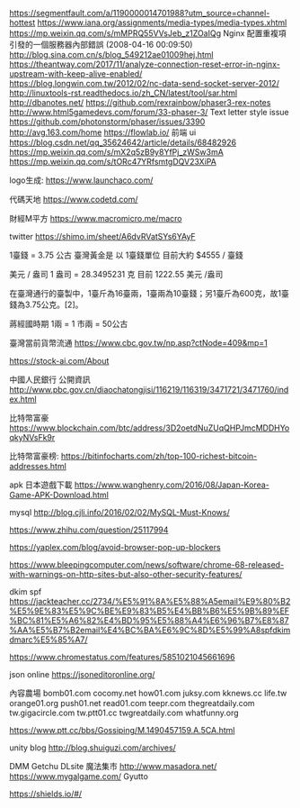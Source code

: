 https://segmentfault.com/a/1190000014701988?utm_source=channel-hottest
https://www.iana.org/assignments/media-types/media-types.xhtml
https://mp.weixin.qq.com/s/mMPRQ55VVsJeb_z1ZOaIQg
Nginx 配置重複項引發的一個服務器內部錯誤 (2008-04-16 00:09:50) http://blog.sina.com.cn/s/blog_549212ae01009hej.html
https://theantway.com/2017/11/analyze-connection-reset-error-in-nginx-upstream-with-keep-alive-enabled/
https://blog.longwin.com.tw/2012/02/nc-data-send-socket-server-2012/
http://linuxtools-rst.readthedocs.io/zh_CN/latest/tool/sar.html
http://dbanotes.net/
https://github.com/rexrainbow/phaser3-rex-notes
http://www.html5gamedevs.com/forum/33-phaser-3/
Text letter style issue https://github.com/photonstorm/phaser/issues/3390
http://avg.163.com/home
https://flowlab.io/
前端 ui https://blog.csdn.net/qq_35624642/article/details/68482926
https://mp.weixin.qq.com/s/mX2q5zB9y8YfPj_zWSw3mA
https://mp.weixin.qq.com/s/tORc47YRfsmtgDQV23XiPA


logo生成: https://www.launchaco.com/
<!-- 
```md
https://kissjav.com
https://kissjav.com/videos/korean-bj/
https://kissjav.com/videos/jav-uncensored/
https://kissjav.com/videos/jav-censored/
https://kissjav.com/videos/jav-sex/
``` -->



 代碼天地 https://www.codetd.com/

 財經M平方 https://www.macromicro.me/macro


 twitter https://shimo.im/sheet/A6dvRVatSYs6YAyF


1臺錢 = 3.75 公古
臺灣黃金是 以 1臺錢單位
目前大約 $4555 / 臺錢

美元 / 盎司
1 盎司 = 28.3495231 克
目前 1222.55 美元 /盎司

在臺灣通行的臺製中，1臺斤為16臺兩，1臺兩為10臺錢；另1臺斤為600克，故1臺錢為3.75公克。[2]。

蔣經國時期 1兩 = 1 市兩 = 50公古


臺灣當前貨幣流通 https://www.cbc.gov.tw/np.asp?ctNode=409&mp=1

https://stock-ai.com/About

中國人民銀行 公開資訊 http://www.pbc.gov.cn/diaochatongjisi/116219/116319/3471721/3471760/index.html


比特幣富豪 https://www.blockchain.com/btc/address/3D2oetdNuZUqQHPJmcMDDHYoqkyNVsFk9r

比特幣富豪榜: https://bitinfocharts.com/zh/top-100-richest-bitcoin-addresses.html

apk 日本遊戲下載 https://www.wanghenry.com/2016/08/Japan-Korea-Game-APK-Download.html




mysql http://blog.cjli.info/2016/02/02/MySQL-Must-Knows/

https://www.zhihu.com/question/25117994

https://yaplex.com/blog/avoid-browser-pop-up-blockers

https://www.bleepingcomputer.com/news/software/chrome-68-released-with-warnings-on-http-sites-but-also-other-security-features/

dkim spf https://jackteacher.cc/2734/%E5%91%8A%E5%88%A5email%E9%80%B2%E5%9E%83%E5%9C%BE%E9%83%B5%E4%BB%B6%E5%9B%89%EF%BC%81%E5%A6%82%E4%BD%95%E5%88%A4%E6%96%B7%E8%87%AA%E5%B7%B2email%E4%BC%BA%E6%9C%8D%E5%99%A8spfdkimdmarc%E5%85%A7/

https://www.chromestatus.com/features/5851021045661696

json online https://jsoneditoronline.org/

內容農場
bomb01.com
cocomy.net
how01.com
juksy.com
kknews.cc
life.tw
orange01.org
push01.net
read01.com
teepr.com
thegreatdaily.com
tw.gigacircle.com
tw.ptt01.cc
twgreatdaily.com
whatfunny.org

https://www.ptt.cc/bbs/Gossiping/M.1490457159.A.5CA.html

unity blog http://blog.shuiguzi.com/archives/




DMM
Getchu
DLsite
魔法集市 http://www.masadora.net/
https://www.mygalgame.com/
Gyutto

https://shields.io/#/